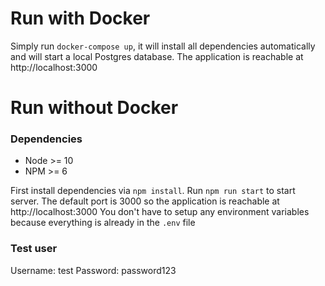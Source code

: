 # Run with Docker

Simply run `docker-compose up`, it will install all dependencies automatically and will start a local Postgres database.
The application is reachable at http://localhost:3000

# Run without Docker

### Dependencies

- Node >= 10
- NPM >= 6

First install dependencies via `npm install`.
Run `npm run start` to start server. The default port is 3000 so the application is reachable at http://localhost:3000
You don't have to setup any environment variables because everything is already in the `.env` file

### Test user

Username: test
Password: password123
